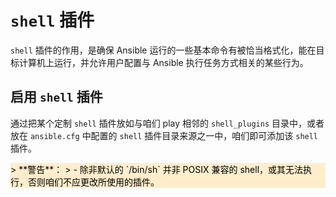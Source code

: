 # `shell` 插件


`shell` 插件的作用，是确保 Ansible 运行的一些基本命令有被恰当格式化，能在目标计算机上运行，并允许用户配置与 Ansible 执行任务方式相关的某些行为。

## 启用 `shell` 插件

通过把某个定制 `shell` 插件放如与咱们 play 相邻的 `shell_plugins` 目录中，或者放在 `ansible.cfg` 中配置的 `shell` 插件目录来源之一中，咱们即可添加该 `shell` 插件。

<div style="background-color: #ffedcc; color: black">
> **警告**：
> - 除非默认的 `/bin/sh` 并非 POSIX 兼容的 shell，或其无法执行，否则咱们不应更改所使用的插件。
</div>

##
